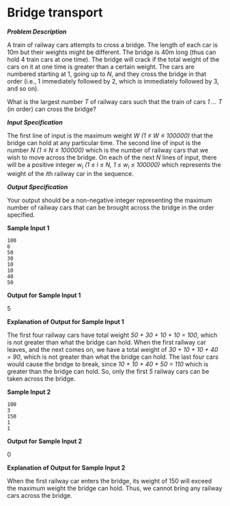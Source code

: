 # Bridge transport

***Problem Description***

A train of railway cars attempts to cross a bridge. The length of each car is 10m but their weights
might be different. The bridge is 40m long (thus can hold 4 train cars at one time). The bridge will
crack if the total weight of the cars on it at one time is greater than a certain weight. The cars are
numbered starting at 1, going up to *N*, and they cross the bridge in that order (i.e., 1 immediately
followed by 2, which is immediately followed by 3, and so on).

What is the largest number *T* of railway cars such that the train of cars *1 ... T* (in order) can cross
the bridge?

***Input Specification***

The first line of input is the maximum weight *W* *(1 ≤ W ≤ 100000)* that the bridge can hold at
any particular time. The second line of input is the number *N* *(1 ≤ N ≤ 100000)* which is the
number of railway cars that we wish to move across the bridge. On each of the next *N* lines of
input, there will be a positive integer *w<sub>i</sub>* *(1 ≤ i ≤ N, 1 ≤ *w<sub>i</sub>* ≤ 100000)* which represents the
weight of the *i*th railway car in the sequence.

***Output Specification***

Your output should be a non-negative integer representing the maximum number of railway cars
that can be brought across the bridge in the order specified.



**Sample Input 1**

```
100
6
50
30
10
10
40
50
```

**Output for Sample Input 1**

5

**Explanation of Output for Sample Input 1**

The first four railway cars have total weight *50 + 30 + 10 + 10 = 100*, which is not greater than
what the bridge can hold. When the first railway car leaves, and the next comes on, we have a total
weight of *30 + 10 + 10 + 40 = 90*, which is not greater than what the bridge can hold. The last
four cars would cause the bridge to break, since *10 + 10 + 40 + 50 = 110* which is greater than the
bridge can hold. So, only the first *5* railway cars can be taken across the bridge.

**Sample Input 2**

```
100
3
150
1
1
```

**Output for Sample Input 2**

0

**Explanation of Output for Sample Input 2**

When the first railway car enters the bridge, its weight of 150 will exceed the maximum weight the
bridge can hold. Thus, we cannot bring any railway cars across the bridge.
